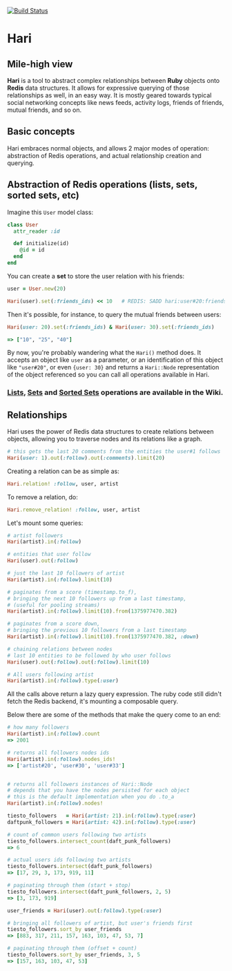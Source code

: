 [![Build Status](https://travis-ci.org/Clubjudge/hari.png?branch=master)](https://travis-ci.org/Clubjudge/hari)

# Hari

## Mile-high view

**Hari** is a tool to abstract complex relationships between **Ruby** objects onto **Redis** data structures. It allows for expressive querying of those relationships as well, in an easy way. It is mostly geared towards typical social networking concepts like news feeds, activity logs, friends of friends, mutual friends, and so on.

## Basic concepts

Hari embraces normal objects, and allows 2 major modes of operation: abstraction of Redis operations, and actual relationship creation and querying.

## Abstraction of Redis operations (lists, sets, sorted sets, etc)

Imagine this `User` model class:

```ruby
class User
  attr_reader :id

  def initialize(id)
    @id = id
  end
end
```

You can create a **set** to store the user relation with his friends:

```ruby
user = User.new(20)

Hari(user).set(:friends_ids) << 10   # REDIS: SADD hari:user#20:friends_ids 10
```

Then it's possible, for instance, to query the mutual friends between users:

```ruby
Hari(user: 20).set(:friends_ids) & Hari(user: 30).set(:friends_ids)

=> ["10", "25", "40"]
```

By now, you're probably wandering what the `Hari()` method does. It accepts an object like `user` as a parameter, or an identification of this object like `"user#20"`, or even `{user: 30}` and returns a `Hari::Node` representation of the object referenced so you can call all operations available in Hari.

### [Lists](https://github.com/Clubjudge/hari/wiki/Lists), [Sets](https://github.com/Clubjudge/hari/wiki/Sets) and [Sorted Sets](https://github.com/Clubjudge/hari/wiki/Sorted-Sets) operations are available in the Wiki.

## Relationships

Hari uses the power of Redis data structures to create relations between objects, allowing you to traverse nodes and its relations like a graph.

```ruby
# this gets the last 20 comments from the entities the user#1 follows
Hari(user: 1).out(:follow).out(:comments).limit(20)
```

Creating a relation can be as simple as:

```ruby
Hari.relation! :follow, user, artist
```

To remove a relation, do:

```ruby
Hari.remove_relation! :follow, user, artist
```

Let's mount some queries:

```ruby
# artist followers
Hari(artist).in(:follow)

# entities that user follow
Hari(user).out(:follow)

# just the last 10 followers of artist
Hari(artist).in(:follow).limit(10)

# paginates from a score (timestamp.to_f),
# bringing the next 10 followers up from a last timestamp,
# (useful for pooling streams)
Hari(artist).in(:follow).limit(10).from(1375977470.382)

# paginates from a score down,
# bringing the previous 10 followers from a last timestamp
Hari(artist).in(:follow).limit(10).from(1375977470.382, :down)

# chaining relations between nodes
# last 10 entities to be followed by who user follows
Hari(user).out(:follow).out(:follow).limit(10)

# All users following artist
Hari(artist).in(:follow).type(:user)
```

All the calls above return a lazy query expression. The ruby code still didn't fetch the Redis backend, it's mounting a composable query.

Below there are some of the methods that make the query come to an end:

```ruby
# how many followers
Hari(artist).in(:follow).count
=> 2001

# returns all followers nodes ids
Hari(artist).in(:follow).nodes_ids!
=> ['artist#20', 'user#30', 'user#33']


# returns all followers instances of Hari::Node
# depends that you have the nodes persisted for each object
# this is the default implementation when you do .to_a
Hari(artist).in(:follow).nodes!

tiesto_followers   = Hari(artist: 21).in(:follow).type(:user)
daftpunk_followers = Hari(artist: 42).in(:follow).type(:user)

# count of common users following two artists
tiesto_followers.intersect_count(daft_punk_followers)
=> 6

# actual users ids following two artists
tiesto_followers.intersect(daft_punk_followers)
=> [17, 29, 3, 173, 919, 11]

# paginating through them (start + stop)
tiesto_followers.intersect(daft_punk_followers, 2, 5)
=> [3, 173, 919]

user_friends = Hari(user).out(:follow).type(:user)

# bringing all followers of artist, but user's friends first
tiesto_followers.sort_by user_friends
=> [883, 317, 211, 157, 163, 103, 47, 53, 7]

# paginating through them (offset + count)
tiesto_followers.sort_by user_friends, 3, 5
=> [157, 163, 103, 47, 53]
```
